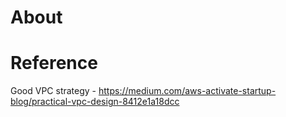 # About



# Reference
Good VPC strategy - https://medium.com/aws-activate-startup-blog/practical-vpc-design-8412e1a18dcc